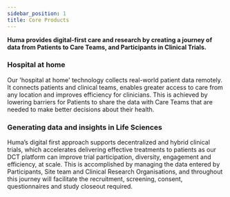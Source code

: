 ```yaml
---
sidebar_position: 1
title: Core Products
---
```


**Huma provides digital-first care and research by creating a journey of data from Patients to Care Teams, and Participants in Clinical Trials.**

### Hospital at home

Our 'hospital at home' technology collects real-world patient data remotely. It connects patients and clinical teams, enables greater access to care from any location and improves efficiency for clinicians. This is achieved by lowering barriers for Patients to share the data with Care Teams that are needed to make better decisions about their health. 

### Generating data and insights in Life Sciences

Huma’s digital first approach supports decentralized and hybrid clinical trials, which accelerates delivering effective treatments to patients as our DCT platform can improve trial participation, diversity, engagement and efficiency, at scale. This is accomplished by managing the data entered by Participants, Site team and Clinical Research Organisations, and throughout this journey will facilitate the recruitment, screening, consent, questionnaires and study closeout required.

